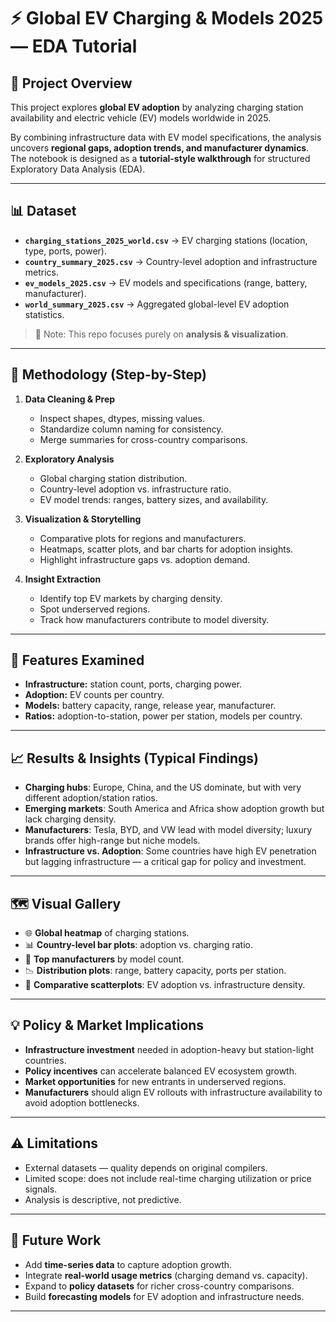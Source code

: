 # ⚡ Global EV Charging & Models 2025 — EDA Tutorial

## 📌 Project Overview  
This project explores **global EV adoption** by analyzing charging station availability and electric vehicle (EV) models worldwide in 2025.  

By combining infrastructure data with EV model specifications, the analysis uncovers **regional gaps, adoption trends, and manufacturer dynamics**.  
The notebook is designed as a **tutorial-style walkthrough** for structured Exploratory Data Analysis (EDA).  

---

## 📊 Dataset  

- **`charging_stations_2025_world.csv`** → EV charging stations (location, type, ports, power).  
- **`country_summary_2025.csv`** → Country-level adoption and infrastructure metrics.  
- **`ev_models_2025.csv`** → EV models and specifications (range, battery, manufacturer).  
- **`world_summary_2025.csv`** → Aggregated global-level EV adoption statistics.  

> 📌 Note: This repo focuses purely on **analysis & visualization**.   

---

## 🔧 Methodology (Step-by-Step)  

1) **Data Cleaning & Prep**  
   - Inspect shapes, dtypes, missing values.  
   - Standardize column naming for consistency.  
   - Merge summaries for cross-country comparisons.  

2) **Exploratory Analysis**  
   - Global charging station distribution.  
   - Country-level adoption vs. infrastructure ratio.  
   - EV model trends: ranges, battery sizes, and availability.  

3) **Visualization & Storytelling**  
   - Comparative plots for regions and manufacturers.  
   - Heatmaps, scatter plots, and bar charts for adoption insights.  
   - Highlight infrastructure gaps vs. adoption demand.  

4) **Insight Extraction**  
   - Identify top EV markets by charging density.  
   - Spot underserved regions.  
   - Track how manufacturers contribute to model diversity.  

---

## 🧠 Features Examined  
- **Infrastructure:** station count, ports, charging power.  
- **Adoption:** EV counts per country.  
- **Models:** battery capacity, range, release year, manufacturer.  
- **Ratios:** adoption-to-station, power per station, models per country.  

---

## 📈 Results & Insights (Typical Findings)  
- **Charging hubs**: Europe, China, and the US dominate, but with very different adoption/station ratios.  
- **Emerging markets**: South America and Africa show adoption growth but lack charging density.  
- **Manufacturers**: Tesla, BYD, and VW lead with model diversity; luxury brands offer high-range but niche models.  
- **Infrastructure vs. Adoption**: Some countries have high EV penetration but lagging infrastructure — a critical gap for policy and investment.  

---

## 🗺️ Visual Gallery  
- 🌐 **Global heatmap** of charging stations.  
- 📊 **Country-level bar plots**: adoption vs. charging ratio.  
- 🚗 **Top manufacturers** by model count.  
- 📉 **Distribution plots**: range, battery capacity, ports per station.  
- 🧭 **Comparative scatterplots**: EV adoption vs. infrastructure density.  

---

## 💡 Policy & Market Implications  
- **Infrastructure investment** needed in adoption-heavy but station-light countries.  
- **Policy incentives** can accelerate balanced EV ecosystem growth.  
- **Market opportunities** for new entrants in underserved regions.  
- **Manufacturers** should align EV rollouts with infrastructure availability to avoid adoption bottlenecks.  

---

## ⚠️ Limitations  
- External datasets — quality depends on original compilers.  
- Limited scope: does not include real-time charging utilization or price signals.  
- Analysis is descriptive, not predictive.  

---

## 🔭 Future Work  
- Add **time-series data** to capture adoption growth.  
- Integrate **real-world usage metrics** (charging demand vs. capacity).  
- Expand to **policy datasets** for richer cross-country comparisons.  
- Build **forecasting models** for EV adoption and infrastructure needs.  

---

